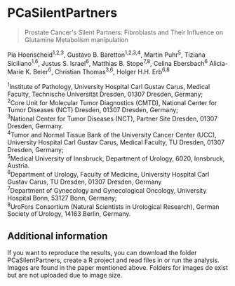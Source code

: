 # PCaSilentPartners

> Prostate Cancer's Silent Partners: Fibroblasts and Their Influence on Glutamine Metabolism manipulation

Pia Hoenscheid<sup>1,2,3</sup>, Gustavo B. Baretton<sup>1,2,3,4</sup>, Martin Puhr<sup>5</sup>, Tiziana Siciliano<sup>1,6</sup>, Justus S. Israel<sup>6</sup>, Matthias B. Stope<sup>7,8</sup>, Celina Ebersbach<sup>6</sup> Alicia-Marie K. Beier<sup>6</sup>, Christian Thomas<sup>3,6</sup>, Holger H.H. Erb<sup>6,8</sup>

<sup>1</sup>Institute of Pathology, University Hospital Carl Gustav Carus, Medical Faculty, Technische Universität Dresden, 01307 Dresden, Germany; <br>
<sup>2</sup>Core Unit for Molecular Tumor Diagnostics (CMTD), National Center for Tumor Diseases (NCT) Dresden, 01307 Dresden, Germany; <br>
<sup>3</sup>National Center for Tumor Diseases (NCT), Partner Site Dresden, 01307 Dresden, Germany. <br>
<sup>4</sup>Tumor and Normal Tissue Bank of the University Cancer Center (UCC), University Hospital Carl Gustav Carus, Medical Faculty, TU Dresden, 01307 Dresden, Germany; <br>
<sup>5</sup>Medical University of Innsbruck, Department of Urology, 6020, Innsbruck, Austria. <br>
<sup>6</sup>Department of Urology, Faculty of Medicine, University Hospital Carl Gustav Carus, TU Dresden, 01307 Dresden, Germany <br>
<sup>7</sup>Department of Gynecology and Gynecological Oncology, University Hospital Bonn, 53127 Bonn, Germany; <br>
<sup>8</sup>UroFors Consortium (Natural Scientists in Urological Research), German Society of Urology, 14163 Berlin, Germany. <br>

## Additional information

If you want to reproduce the results, you can download the folder PCaSilentPartners, create a R project and read files in or run the analysis. Images are found in the paper mentioned above. Folders for images do exist but are not uploaded due to image size.
